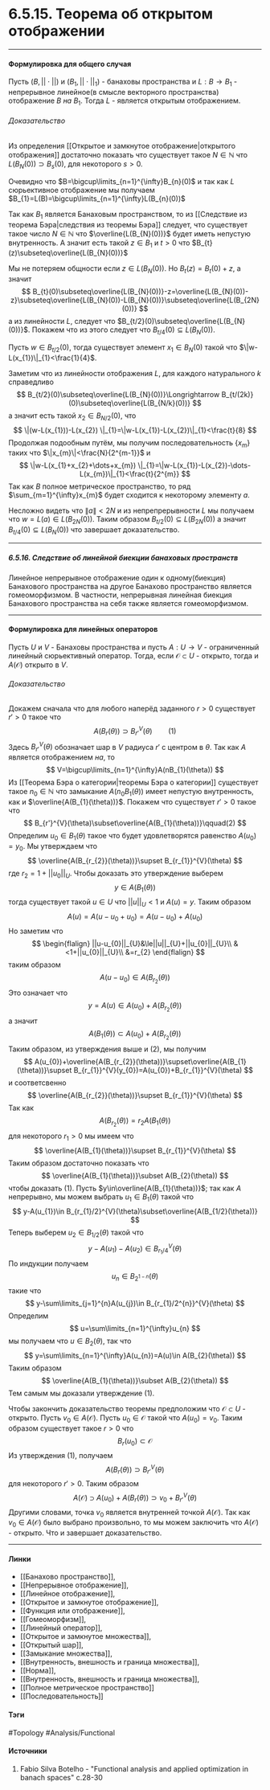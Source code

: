 # 6.5.15. Теорема об открытом отображении
***
#### Формулировка для общего случая
Пусть $(B,||\cdot||)$ и $(B_{1},||\cdot||_{1})$ - банаховы пространства и $L:B\to B_{1}$ - непрерывное линейное(в смысле векторного пространства) отображение $B$ *на* $B_{1}$. Тогда $L$ - является открытым отображением.
###### Доказательство
Из определения [[Открытое и замкнутое отображение|открытого отображения]] достаточно показать что существует такое $N\in\mathbb{N}$ что $L(B_{N}(0))\supset B_{s}(0)$, для некоторого $s>0$.

Очевидно что $B=\bigcup\limits_{n=1}^{\infty}B_{n}(0)$ и так как $L$ сюрьективное отображение мы получаем $B_{1}=L(B)=\bigcup\limits_{n=1}^{\infty}L(B_{n}(0))$

Так как $B_{1}$ является Банаховым пространством, то из [[Следствие из теорема Бэра|следствия из теоремы Бэра]] следует, что существует такое число $N\in\mathbb{N}$ что $\overline{L(B_{N}(0))}$ будет иметь непустую внутренность.
А значит есть такой $z\in B_{1}$ и $t>0$ что $B_{t}(z)\subseteq\overline{L(B_{N}(0))}$

Мы не потеряем общности если $z\in L(B_{N}(0))$. Но $B_{t}(z)=B_{t}(0)+z$, а значит
$$
B_{t}(0)\subseteq\overline{L(B_{N}(0))}-z=\overline{L(B_{N}(0))-z}\subseteq\overline{L(B_{N}(0))-L(B_{N}(0))}\subseteq\overline{L(B_{2N}(0))}
$$
а из линейности $L$, следует что $B_{t/2}(0)\subseteq\overline{L(B_{N}(0))}$. Покажем что из этого следует что $B_{t/4}(0)\subseteq L(B_{N}(0))$.

Пусть $w\in B_{t/2}(0)$, тогда существует элемент $x_{1}\in B_{N}(0)$ такой что $\|w-L(x_{1})\|_{1}<\frac{1}{4}$.

Заметим что из линейности отображения $L$, для каждого натурального $k$ справедливо
$$
B_{t/2}(0)\subseteq\overline{L(B_{N}(0))}\Longrightarrow B_{t/(2k)}(0)\subseteq\overline{L(B_{N/k}(0))}
$$
а значит есть такой $x_{2}\in B_{N/2}(0)$, что
$$
\|(w-L(x_{1}))-L(x_{2}) \|_{1}=\|w-L(x_{1})-L(x_{2})\|_{1}<\frac{t}{8}
$$
Продолжая подообным путём, мы получим последовательность $\{x_{m}\}$ таких что $\|x_{m}\|<\frac{N}{2^{m-1}}$ и
$$
\|w-L(x_{1}+x_{2}+\dots+x_{m}) \|_{1}=\|w-L(x_{1})-L(x_{2})-\dots-L(x_{m})\|_{1}<\frac{t}{2^{m}}
$$
Так как $B$ полное метрическое пространство, то ряд $\sum_{m=1}^{\infty}x_{m}$ будет сходится к некоторому элементу $a$.

Несложно видеть что $\|a\|<2N$ и из непрепрерывности $L$ мы получаем что $w=L(a)\in L(B_{2N}(0))$.
Таким образом $B_{t/2}(0)\subseteq L(B_{2N}(0))$ а значит $B_{t/4}(0)\subseteq L(B_{N}(0))$ что завершает доказательство.
***
##### 6.5.16. Следствие об линейной биекции банаховых пространств
Линейное непрерывное отображение один к одному(биекция) Банахового пространства на другое Банахово пространство является гомеоморфизмом. В частности, непрерывная линейная биекция Банахового пространства на себя также является гомеоморфизмом. 
***
#### Формулировка для линейных операторов
Пусть $U$ и $V$ - Банаховы пространства и пусть $A:U\to V$ - ограниченный линейный сюрьективный оператор. Тогда, если $\mathcal{O}\subset U$ - открыто, тогда и $A(\mathcal{O})$ открыто в $V$.
###### Доказательство
Докажем сначала что для любого наперёд заданного $r>0$ существует $r'>0$ такое что 
$$
A(B_{r}(\theta))\supset B_{r'}^{V}(\theta)\qquad(1)
$$
Здесь $B_{r'}^{V}(\theta)$ обозначает шар в $V$ радиуса $r'$ с центром в $\theta$. Так как $A$ является отображением *на*, то
$$
V=\bigcup\limits_{n=1}^{\infty}A(nB_{1}(\theta))
$$
Из [[Теорема Бэра о категории|теоремы Бэра о категории]] существует такое $n_{0}\in\mathbb{N}$ что замыкание $A(n_{0}B_{1}(\theta))$ имеет непустую внутренность, как и $\overline{A(B_{1}(\theta))}$. Покажем что существует $r'>0$ такое что
$$
B_{r'}^{V}(\theta)\subset\overline{A(B_{1}(\theta))}\qquad(2)
$$
Определим $u_{0}\in B_{1}(\theta)$ такое что будет удовлетворятся равенство $A(u_{0})=y_{0}$. Мы утверждаем что
$$
\overline{A(B_{r_{2}}(\theta))}\supset B_{r_{1}}^{V}(\theta)
$$
где $r_{2}=1+||u_{0}||_{U}$. Чтобы доказать это утверждение выберем
$$
y\in A(B_{1}(\theta))
$$
тогда существует такой $u\in U$ что $||u||_{U}<1$ и $A(u)=y$. Таким образом
$$
A(u)=A(u-u_{0}+u_{0})=A(u-u_{0})+A(u_{0})
$$
Но заметим что
$$
\begin{flalign}
||u-u_{0}||_{U}&\le||u||_{U}+||u_{0}||_{U}\\
&<1+||u_{0}||_{U}\\
&=r_{2}
\end{flalign}
$$
таким образом
$$
A(u-u_{0})\in A(B_{r_{2}}(\theta))
$$
Это означает что
$$
y=A(u)\in A(u_{0})+A(B_{r_{2}}(\theta))
$$
а значит
$$
A(B_{1}(\theta))\subset A(u_{0})+A(B_{r_{2}}(\theta))
$$
Таким образом, из утверждения выше и $(2)$, мы получим
$$
A(u_{0})+\overline{A(B_{r_{2}}(\theta))}\supset\overline{A(B_{1}(\theta))}\supset B_{r_{1}}^{V}(y_{0})=A(u_{0})+B_{r_{1}}^{V}(\theta)
$$
и соответсвенно 
$$
\overline{A(B_{r_{2}}(\theta))}\supset B_{r_{1}}^{V}(\theta)
$$
Так как
$$
A(B_{r_{2}}(\theta))=r_{2}A(B_{1}(\theta))
$$
для некоторого $r_{1}>0$ мы имеем что
$$
\overline{A(B_{1}(\theta))}\supset B_{r_{1}}^{V}(\theta)
$$
Таким образом достаточно показать что 
$$
\overline{A(B_{1}(\theta))}\subset A(B_{2}(\theta))
$$
чтобы доказать $(1)$. Пусть $y\in\overline{A(B_{1}(\theta))}$; так как $A$ непрерывно, мы можем выбрать $u_{1}\in B_{1}(\theta)$ такой что
$$
y-A(u_{1})\in B_{r_{1}/2}^{V}(\theta)\subset\overline{A(B_{1/2}(\theta))}
$$
Теперь выберем $u_{2}\in B_{1/2}(\theta)$ такой что
$$
y-A(u_{1})-A(u_{2})\in B_{r_{1}/4}^{V}(\theta)
$$
По индукции получаем
$$
u_{n}\in B_{2^{1-n}}(\theta)
$$
такие что
$$
y-\sum\limits_{j=1}^{n}A(u_{j})\in B_{r_{1}/2^{n}}^{V}(\theta)
$$
Определим 
$$
u=\sum\limits_{n=1}^{\infty}u_{n}
$$
мы получаем что $u\in B_{2}(\theta)$, так что
$$
y=\sum\limits_{n=1}^{\infty}A(u_{n})=A(u)\in A(B_{2}(\theta))
$$
Таким образом
$$
\overline{A(B_{1}(\theta))}\subset A(B_{2}(\theta))
$$
Тем самым мы доказали утверждение $(1)$. 

Чтобы закончить доказательство теоремы предположим что $\mathcal{O}\subset U$ - открыто. Пусть $v_{0}\in A(\mathcal{O})$. Пусть $u_{0}\in\mathcal{O}$ такой что $A(u_{0})=v_{0}$. Таким образом существует такое $r>0$ что
$$
B_{r}(u_{0})\subset\mathcal{O}
$$
Из утверждения $(1)$, получаем
$$
A(B_{r}(\theta))\supset B_{r'}^{V}(\theta)
$$
для некоторого $r'>0$. Таким образом
$$
A(\mathcal{O})\supset A(u_{0})+A(B_{r}(\theta))\supset v_{0}+B_{r'}^{V}(\theta)
$$
Другими словами, точка $v_{0}$ является внутренней точкой $A(\mathcal{O})$. Так как $v_{0}\in A(\mathcal{O})$ было выбрано произвольно, то мы можем заключить что $A(\mathcal{O})$ - открыто.
Что и завершает доказательство.
***
#### Линки
- [[Банахово пространство]],
- [[Непрерывное отображение]],
- [[Линейное отображение]],
- [[Открытое и замкнутое отображение]],
- [[Функция или отображение]],
- [[Гомеоморфизм]],
- [[Линейный оператор]],
- [[Открытое и замкнутое множества]],
- [[Открытый шар]],
- [[Замыкание множества]],
- [[Внутренность, внешность и граница множества]],
- [[Норма]],
- [[Внутренность, внешность и граница множества]],
- [[Полное метрическое пространство]]
- [[Последовательность]]

#### Тэги
 #Topology 
 #Analysis/Functional 
#### Источники
1. Fabio Silva Botelho - "Functional analysis and applied optimization in banach spaces" c.28-30